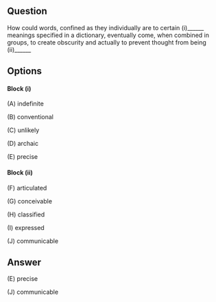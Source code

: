 ## Question

How could words, confined as they individually are to certain (i)______ meanings specified in a dictionary, eventually come, when combined in groups, to create obscurity and actually to prevent thought from being (ii)______

## Options

#### Block (i)

(A) indefinite

(B) conventional 

(C) unlikely

(D) archaic

(E) precise

#### Block (ii)

(F) articulated

(G) conceivable

(H) classified

(I) expressed

(J) communicable

## Answer

(E) precise

(J) communicable
